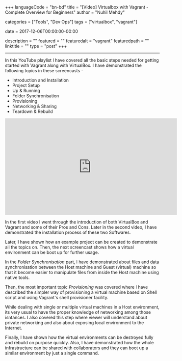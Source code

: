 +++
languageCode = "bn-bd"
title = "[Video] Virtualbox with Vagrant - Complete Overview for Beginners"
author = "Nuhil Mehdy"

categories = ["Tools", "Dev Ops"]
tags = ["virtualbox", "vagrant"]

date = 2017-12-06T00:00:00-00:00

description = ""
featured = ""
featuredalt = "vagrant"
featuredpath = ""
linktitle = ""
type = "post"
+++

---
In this YouTube playlist I have covered all the basic steps needed for getting started with Vagrant along with VirtualBox. I have demonstrated the following topics in these screencasts - 

* Introduction and Installation
* Project Setup
* Up & Running
* Folder Synchronisation
* Provisioning
* Networking & Sharing
* Teardown & Rebuild

<!--more-->
<center>
<iframe width="560" height="315" src="https://www.youtube.com/embed/G2dUnr9frLs" frameborder="0" gesture="media" allow="encrypted-media" allowfullscreen></iframe>
</center>

In the first video I went through the introduction of both VirtualBox and Vagrant and some of their Pros and Cons. Later in the second video, I have demonstrated the installation process of these two Softwares.   

Later, I have shown how an example project can be created to demonstrate all the topics on. Then, the next screencast shows how a virtual environment can be boot up for further usage.   

In the *Folder Synchronisation* part, I have demonstrated about files and data synchronisation between the Host machine and Guest (virtual) machine so that it become easier to manipulate files from inside the Host machine using native tools.

Then, the most important topic *Provisioning* was covered where I have described the simpler way of provisioning a virtual machine based on Shell script and using Vagrant's shell provisioner facility.    

While dealing with single or multiple virtual machines in a Host environment, its very usual to have the proper knowledge of networking among those isntances. I also covered this step where viewer will understand about private networking and also about exposing local environment to the Internet.

Finally, I have shown how the virtual environments can be destroyed fully and rebuild on purpose quickly. Also, I have demonstrated how the whole infrastructure can be shared with collaborators and they can boot up a similar environment by just a single command.

